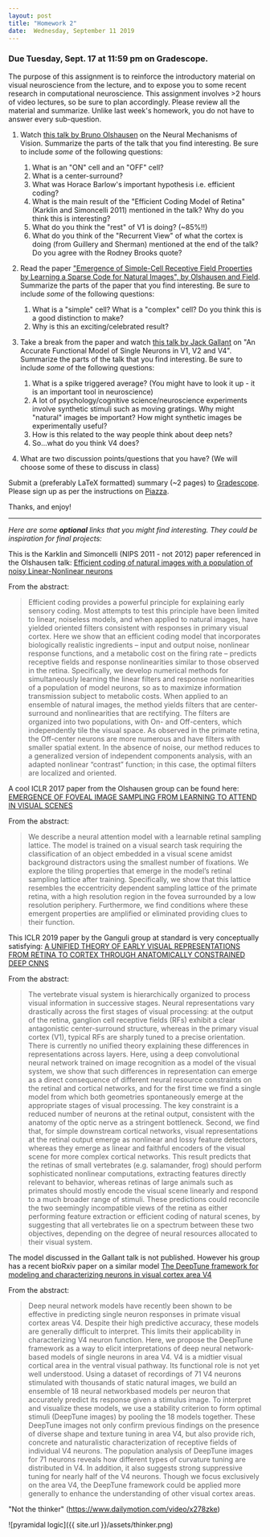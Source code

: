 ```yaml
---
layout: post
title: "Homework 2"
date:  Wednesday, September 11 2019
---
```



### Due Tuesday, Sept. 17 at 11:59 pm on Gradescope. 

The purpose of this assignment is to reinforce the introductory material on visual neuroscience from the lecture, and to expose you to some recent research in computational neuroscience. This assignment involves >2 hours of video lectures, so be sure to plan accordingly. Please review all the material and summarize. Unlike last week's homework, you do not have to answer every sub-question.

1. Watch [this talk by Bruno Olshausen](https://simons.berkeley.edu/talks/olshausen-neural) on the Neural Mechanisms of Vision. Summarize the parts of the talk that you find interesting. Be sure to include *some* of the following questions:
    1. What is an "ON" cell and an "OFF" cell?
    2. What is a center-surround?
    3. What was Horace Barlow's important hypothesis i.e. efficient coding?
    4. What is the main result of the "Efficient Coding Model of Retina" (Karklin and Simoncelli 2011) mentioned in the talk? Why do you think this is interesting?
    5. What do you think the "rest" of V1 is doing? (~85%!!)
    6. What do you think of the "Recurrent View" of what the cortex is doing (from Guillery and Sherman) mentioned at the end of the talk? Do you agree with the Rodney Brooks quote?


2. Read the paper ["Emergence of Simple-Cell Receptive Field Properties by Learning a Sparse Code for Natural Images", by Olshausen and Field](http://www.cns.nyu.edu/~tony/vns/readings/olshausen-field-1996.pdf). Summarize the parts of the paper that you find interesting. Be sure to include *some* of the following questions:
    1. What is a "simple" cell? What is a "complex" cell? Do you think this is a good distinction to make?
    2. Why is this an exciting/celebrated result? 
  

3. Take a break from the paper and watch [this talk by Jack Gallant](https://simons.berkeley.edu/talks/jack-gallant-2-15-18) on "An Accurate Functional Model of Single Neurons in V1, V2 and V4". Summarize the parts of the talk that you find interesting. Be sure to include *some* of the following questions:
    1. What is a spike triggered average? (You might have to look it up - it is an important tool in neuroscience)
    2. A lot of psychology/cognitive science/neuroscience experiments involve synthetic stimuli such as moving gratings. Why might "natural" images be important? How might synthetic images be experimentally useful?
    3. How is this related to the way people think about deep nets?
    4. So...what do you think V4 does?
    

5. What are two discussion points/questions that you have? (We will choose some of these to discuss in class)

Submit a (preferably LaTeX formatted) summary (~2 pages) to [Gradescope](https://www.gradescope.com/courses/61715). Please sign up as per the instructions on [Piazza](https://piazza.com/columbia/fall2019/comse6998_004_2019_1topicsincomputerscience). 

Thanks, and enjoy!

----------
_Here are some **optional** links that you might find interesting. They could be inspiration for final projects:_


This is the Karklin and Simoncelli (NIPS 2011 - not 2012) paper referenced in the Olshausen talk: [Efficient coding of natural images with a population
of noisy Linear-Nonlinear neurons](http://papers.nips.cc/paper/4384-efficient-coding-of-natural-images-with-a-population-of-noisy-linear-nonlinear-neurons.pdf)

From the abstract:
> Efficient coding provides a powerful principle for explaining early sensory coding. Most attempts to test this principle have been limited to linear, noiseless models, and when applied to natural images, have yielded oriented filters consistent with responses in primary visual cortex. Here we show that an efficient coding model that incorporates biologically realistic ingredients – input and output noise, nonlinear response functions, and a metabolic cost on the firing rate – predicts receptive fields and response nonlinearities similar to those observed in the retina. Specifically, we develop numerical methods for simultaneously learning the linear filters and response nonlinearities of a population of model neurons, so as to maximize information transmission subject to metabolic costs. When applied to an ensemble of natural images, the method yields filters that are center-surround and nonlinearities that are rectifying. The filters are organized into two populations, with On- and Off-centers, which independently tile the visual space. As observed in the primate retina, the Off-center neurons are more numerous and have filters with smaller spatial extent. In the absence of noise, our method reduces to a generalized version of independent components analysis, with an adapted nonlinear “contrast” function; in this case, the optimal filters are localized and oriented.

A cool ICLR 2017 paper from the Olshausen group can be found here: [EMERGENCE OF FOVEAL IMAGE SAMPLING FROM
LEARNING TO ATTEND IN VISUAL SCENES](https://arxiv.org/pdf/1611.09430.pdf)

From the abstract:
> We describe a neural attention model with a learnable retinal sampling lattice. The model is trained on a visual search task requiring the classification of an object embedded in a visual scene amidst background distractors using the smallest number of fixations. We explore the tiling properties that emerge in the model’s retinal sampling lattice after training. Specifically, we show that this lattice resembles the eccentricity dependent sampling lattice of the primate retina, with a high resolution region in the fovea surrounded by a low resolution periphery. Furthermore, we find conditions where these emergent properties are amplified or eliminated providing clues to their function.

This ICLR 2019 paper by the Ganguli group at standard is very conceptually satisfying: [A UNIFIED THEORY OF EARLY VISUAL REPRESENTATIONS FROM RETINA TO CORTEX THROUGH ANATOMICALLY CONSTRAINED DEEP CNNS](https://arxiv.org/pdf/1901.00945.pdf)

From the abstract:
> The vertebrate visual system is hierarchically organized to process visual information in successive stages. Neural representations vary drastically across the first stages of visual processing: at the output of the retina, ganglion cell receptive fields (RFs) exhibit a clear antagonistic center-surround structure, whereas in the primary visual cortex (V1), typical RFs are sharply tuned to a precise orientation. There is currently no unified theory explaining these differences in representations across layers. Here, using a deep convolutional neural network trained on image recognition as a model of the visual system, we show that such differences in representation can emerge as a direct consequence of different neural resource constraints on the retinal and cortical networks, and for the first time we find a single model from which both geometries spontaneously emerge at the appropriate stages of visual processing. The key constraint is a reduced number of neurons at the retinal output, consistent with the anatomy of the optic nerve as a stringent bottleneck. Second, we find that, for simple downstream cortical networks, visual representations at the retinal output emerge as nonlinear and lossy feature detectors, whereas they emerge as linear and faithful encoders of the visual scene for more complex cortical networks. This result predicts that the retinas of small vertebrates (e.g. salamander, frog) should perform sophisticated nonlinear computations, extracting features directly relevant to behavior, whereas retinas of large animals such as primates should mostly encode the visual scene linearly and respond to a much broader range of stimuli. These predictions could reconcile the two seemingly incompatible views of the retina as either performing feature extraction or efficient coding of natural scenes, by suggesting that all vertebrates lie on a spectrum between these two objectives, depending on the degree of neural resources allocated to their visual system.

The model discussed in the Gallant talk is not published. However his group has a recent bioRxiv paper on a similar model [The DeepTune framework for modeling and
characterizing neurons in visual cortex area V4](https://www.biorxiv.org/content/biorxiv/early/2018/11/09/465534.full.pdf)

From the abstract:
> Deep neural network models have recently been shown to be effective in predicting single neuron responses in primate visual cortex areas V4. Despite their high predictive accuracy, these models are generally difficult to interpret. This limits their applicability in characterizing V4 neuron function. Here, we propose the DeepTune framework as a way to elicit interpretations of deep neural network-based models of single neurons in area V4. V4 is a midtier visual cortical area in the ventral visual pathway. Its functional role is not yet well understood. Using a dataset of recordings of 71 V4 neurons stimulated with thousands of static natural images, we build an ensemble of 18 neural networkbased models per neuron that accurately predict its response given a stimulus image. To interpret and visualize these models, we use a stability criterion to form optimal stimuli (DeepTune images) by pooling the 18 models together. These DeepTune images not only
confirm previous findings on the presence of diverse shape and texture tuning in area V4, but also provide rich, concrete and naturalistic characterization of receptive fields of individual V4 neurons. The population analysis of DeepTune images for 71 neurons reveals how different types of curvature tuning are distributed in V4. In addition, it also suggests strong suppressive tuning for nearly half of the V4 neurons. Though we focus exclusively on the area V4, the DeepTune framework could be applied more generally to enhance the understanding of other visual cortex areas.

"Not the thinker" (https://www.dailymotion.com/video/x278zke)

![pyramidal logic]({{ site.url }}/assets/thinker.png)
